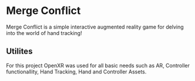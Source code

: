# Merge Conflict
Merge Conflict is a simple interactive augmented reality game for delving into the world of hand tracking!

## Utilites
For this project OpenXR was used for all basic needs such as AR, Controller functionallity, Hand Tracking, Hand and Controller Assets.
